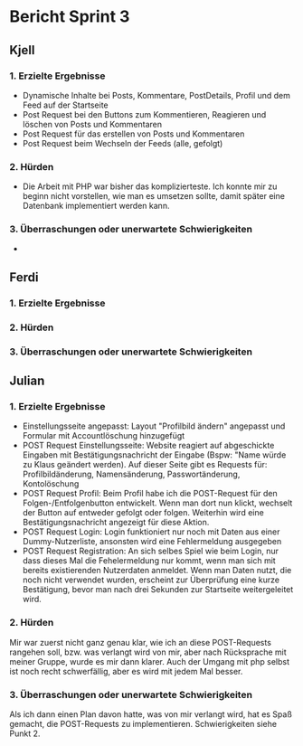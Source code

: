 # Bericht Sprint 3

## Kjell

### 1. Erzielte Ergebnisse
- Dynamische Inhalte bei Posts, Kommentare, PostDetails, Profil und dem Feed auf der Startseite
- Post Request bei den Buttons zum Kommentieren, Reagieren und löschen von Posts und Kommentaren
- Post Request für das erstellen von Posts und Kommentaren
- Post Request beim Wechseln der Feeds (alle, gefolgt)

### 2. Hürden
- Die Arbeit mit PHP war bisher das komplizierteste. Ich konnte mir zu beginn nicht vorstellen, wie man es umsetzen sollte, damit später eine Datenbank implementiert werden kann. 

### 3. Überraschungen oder unerwartete Schwierigkeiten
- 

## Ferdi

### 1. Erzielte Ergebnisse



### 2. Hürden


### 3. Überraschungen oder unerwartete Schwierigkeiten



## Julian

### 1. Erzielte Ergebnisse

- Einstellungsseite angepasst: Layout "Profilbild ändern" angepasst und Formular mit Accountlöschung hinzugefügt
- POST Request Einstellungsseite: Website reagiert auf abgeschickte Eingaben mit Bestätigungsnachricht der Eingabe (Bspw: "Name würde zu Klaus geändert werden). Auf dieser Seite gibt es Requests für: Profilbildänderung, Namensänderung, Passwortänderung, Kontolöschung
- POST Request Profil: Beim Profil habe ich die POST-Request für den Folgen-/Entfolgenbutton entwickelt. Wenn man dort nun klickt, wechselt der Button auf entweder gefolgt oder folgen. Weiterhin wird eine Bestätigungsnachricht angezeigt für diese Aktion.
- POST Request Login: Login funktioniert nur noch mit Daten aus einer Dummy-Nutzerliste, ansonsten wird eine Fehlermeldung ausgegeben
- POST Request Registration: An sich selbes Spiel wie beim Login, nur dass dieses Mal die Fehelermeldung nur kommt, wenn man sich mit bereits existierenden Nutzerdaten anmeldet. Wenn man Daten nutzt, die noch nicht verwendet wurden, erscheint zur Überprüfung eine kurze Bestätigung, bevor man nach drei Sekunden zur Startseite weitergeleitet wird.

### 2. Hürden

Mir war zuerst nicht ganz genau klar, wie ich an diese POST-Requests rangehen soll, bzw. was verlangt wird von mir, aber nach Rücksprache mit meiner Gruppe, wurde es mir dann klarer. Auch der Umgang mit php selbst ist noch recht schwerfällig, aber es wird mit jedem Mal besser.

### 3. Überraschungen oder unerwartete Schwierigkeiten
Als ich dann einen Plan davon hatte, was von mir verlangt wird, hat es Spaß gemacht, die POST-Requests zu implementieren. Schwierigkeiten siehe Punkt 2.


